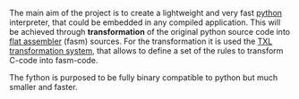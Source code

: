 The main aim of the project is to create a lightweight and very fast [python](http://www.python.org) interpreter, that could be embedded in any compiled application. This will be achieved through **transformation** of the original python source code into [flat assembler](http://flatassembler.net) (fasm) sources. For the transformation it is used the [TXL transformation system](http://www.txl.ca), that allows to define a set of the rules to transform C-code into fasm-code.


The fython is purposed to be fully binary compatible to python but much smaller and faster.